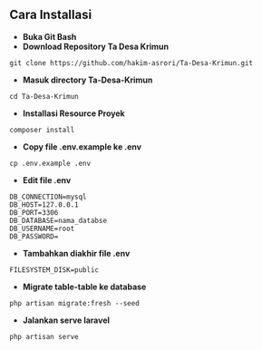 ## Cara Installasi

- **Buka Git Bash**
- **Download Repository Ta Desa Krimun**
```
git clone https://github.com/hakim-asrori/Ta-Desa-Krimun.git
```
- **Masuk directory Ta-Desa-Krimun**
```
cd Ta-Desa-Krimun
```
- **Installasi Resource Proyek**
```
composer install
```
- **Copy file .env.example ke .env**
```
cp .env.example .env
```
- **Edit file .env**
```
DB_CONNECTION=mysql
DB_HOST=127.0.0.1
DB_PORT=3306
DB_DATABASE=nama_databse
DB_USERNAME=root
DB_PASSWORD=
```
- **Tambahkan diakhir file .env**
```
FILESYSTEM_DISK=public
```
- **Migrate table-table ke database**
```
php artisan migrate:fresh --seed
```
- **Jalankan serve laravel**
```
php artisan serve
```

